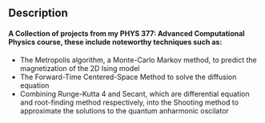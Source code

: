 ## Description
#### A Collection of projects from my PHYS 377: Advanced Computational Physics course, these include noteworthy techniques such as:
- The Metropolis algorithm, a Monte-Carlo Markov method, to predict the magnetization of the 2D Ising model
- The Forward-Time Centered-Space Method to solve the diffusion equation 
- Combining Runge-Kutta 4 and Secant, which are differential equation and root-finding method respectively, into the Shooting method to approximate the solutions to the quantum anharmonic oscilator
